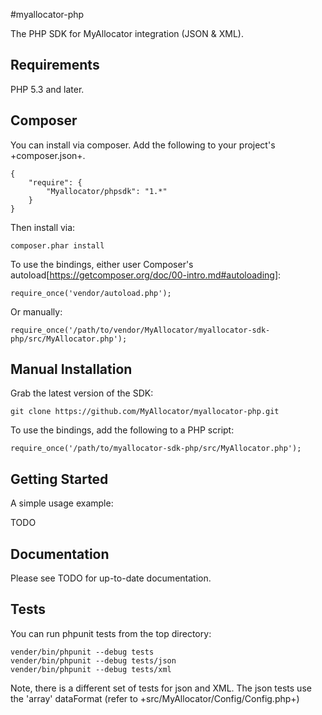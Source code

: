 #myallocator-php

The PHP SDK for MyAllocator integration (JSON & XML).

## Requirements

PHP 5.3 and later.

## Composer

You can install via composer. Add the following to your project's +composer.json+.

    {
        "require": {
            "Myallocator/phpsdk": "1.*"
        }
    }

Then install via:

    composer.phar install

To use the bindings, either user Composer's autoload[https://getcomposer.org/doc/00-intro.md#autoloading]:

    require_once('vendor/autoload.php');

Or manually:

    require_once('/path/to/vendor/MyAllocator/myallocator-sdk-php/src/MyAllocator.php');

## Manual Installation

Grab the latest version of the SDK:

    git clone https://github.com/MyAllocator/myallocator-php.git

To use the bindings, add the following to a PHP script:

    require_once('/path/to/myallocator-sdk-php/src/MyAllocator.php');

## Getting Started

A simple usage example:

TODO

## Documentation

Please see TODO for up-to-date documentation.

## Tests

You can run phpunit tests from the top directory:

    vender/bin/phpunit --debug tests
    vender/bin/phpunit --debug tests/json
    vender/bin/phpunit --debug tests/xml

Note, there is a different set of tests for json and XML.
The json tests use the 'array' dataFormat (refer to +src/MyAllocator/Config/Config.php+)
